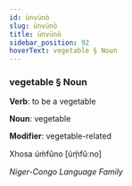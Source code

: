 ```yaml
---
id: ünvünö
slug: ünvünö
title: ünvünö
sidebar_position: 92
hoverText: vegetable § Noun
---
```


### vegetable § Noun

**Verb**: to be a vegetable

**Noun**: vegetable

**Modifier**: vegetable-related

Xhosa úḿfûno [úḿ̩fûːno]

*Niger-Congo Language Family*